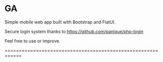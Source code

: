 GA
============================================================

Simple mobile web app built with Bootstrap and FlatUI.

Secure login system thanks to https://github.com/panique/php-login

Feel free to use or improve.

============================================================
